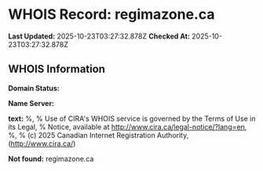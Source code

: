 # WHOIS Record: regimazone.ca

**Last Updated:** 2025-10-23T03:27:32.878Z
**Checked At:** 2025-10-23T03:27:32.878Z

## WHOIS Information

**Domain Status:** 

**Name Server:** 

**text:** %, % Use of CIRA's WHOIS service is governed by the Terms of Use in its Legal, % Notice, available at http://www.cira.ca/legal-notice/?lang=en, %, % (c) 2025 Canadian Internet Registration Authority, (http://www.cira.ca/)

**Not found:** regimazone.ca

